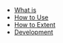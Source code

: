 * [What is](/ "What is Microbit More")
* [How to Use](how-to-use "How to Use Microbit More")
* [How to Extent](how-to-extent "How to Extent Microbit More")
* [Development](development "Development of Mcirobit More")
